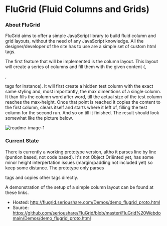 # FluGrid (Fluid Columns and Grids)

### About FluGrid

FluGrid aims to offer a simple JavaScript library to build fluid column and grid layouts, without the need of any JavaScript knowledge. All the designer/developer of the site has to use are a simple set of custom html tags.

The first feature that will be implemented is the column layout. This layout will create a series of columns and fill them with the given content (<hn>, <p>, <div> tags for instance). It will first create a hidden test column with the exact same styling and, most importantly, the max dimentions of a single column. It than fills the column word after word, till the actual size of the test column reaches the max-height. Once that point is reached it copies the content to the first column, clears itself and starts where it left of, filling the test column for the second run. And so on till it finished. The result should look somewhat like the picture below.

![readme-image-1](https://cloud.githubusercontent.com/assets/3801567/7186072/79ca665a-e467-11e4-8eb7-c9add87c6d7f.png)

### Current State

There is currently a working prototype version, altho it parses line by line (puntion based, not code based). It's not Object Oriënted yet, has some minor height interpertation issues (margin/padding not included yet) so keep some distance. The prototype only parses <p> tags and copies other tags directly.

A demonstration of the setup of a simple column layout can be found at these links.
* Hosted: http://flugrid.serioushare.com/Demos/demo_flugrid_proto.html
* Source: https://github.com/serioushare/FluGrid/blob/master/FluGrid%20Webdomain/Demos/demo_flugrid_proto.html

